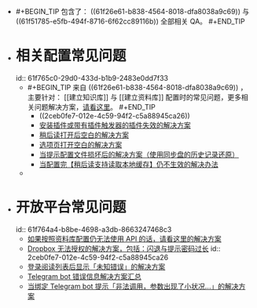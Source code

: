 - #+BEGIN_TIP
  包含了： ((61f26e61-b838-4564-8018-dfa8038a9c69)) 与 ((61f51785-e5fb-494f-8716-6f62cc89116b)) 全部相关 QA。
  #+END_TIP
- # 相关配置常见问题
  id:: 61f765c0-29d0-433d-b1b9-2483e0dd7f33
	- #+BEGIN_TIP
	  来自  ((61f26e61-b838-4564-8018-dfa8038a9c69)) ，主要针对： [[建立知识库]]  与 [[建立资料库]]  配置时的常见问题，更多相关问题解决方案，[请看这里](https://github.com/Kenshin/simpread/discussions/categories/%E9%87%8D%E8%A6%81%E9%80%9A%E7%9F%A5)。
	  #+END_TIP
		- ((2ceb0fe7-012e-4c59-94f2-c5a88945ca26))
		- [安装插件或带有插件触发器的插件失效的解决方案](https://github.com/Kenshin/simpread/discussions/2342)
		- [稍后读打开后空白的解决方案](https://github.com/Kenshin/simpread/discussions/2727)
		- [选项页打开空白的解决方案](https://github.com/Kenshin/simpread/discussions/2764)
		- [当提示配置文件损坏后的解决方案（使用同步盘的历史记录还原）](https://github.com/Kenshin/simpread/discussions/3165)
		- [当配置完【稍后读支持读取本地缓存】仍不生效的解决办法](https://github.com/Kenshin/simpread/discussions/2973)
	-
- # 开放平台常见问题
  id:: 61f764a4-b8be-4698-a3db-8663247468c3
	- [如果按照资料库配置仍无法使用 API 的话，请看这里的解决方案](https://github.com/Kenshin/simpread/discussions/2282)
	- [Dropbox 无法授权的解决方案，包括：闪退与提示密码过长](https://github.com/Kenshin/simpread/discussions/3171)
	  id:: 2ceb0fe7-012e-4c59-94f2-c5a88945ca26
	- [登录阅读列表后显示「未知错误」的解决方案](https://github.com/Kenshin/simpread/discussions/3344)
	- [Telegram bot 错误信息解决方案汇总](https://github.com/Kenshin/simpread/discussions/2919)
	- [当绑定 Telegram bot 提示「非法调用，参数出现了小状况...」的解决方案](https://github.com/Kenshin/simpread/discussions/2399)